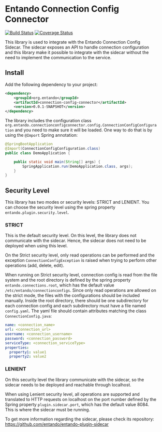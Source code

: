 # Entando Connection Config Connector

[![Build Status](https://jenkins.entandocloud.com/buildStatus/icon?job=de-connection-config-connector-master)](https://jenkins.entandocloud.com/job/de-connection-config-connector-master/)
[![Coverage Status](https://coveralls.io/repos/github/entando/connection-config-connector/badge.svg?branch=master)](https://coveralls.io/github/entando/connection-config-connector?branch=master)

This library is used to integrate with the Entando Connection Config Sidecar. The sidecar exposes an API to handle
connection configuration and this library make it possible to integrate with the sidecar without the need to 
implement the communication to the service.

## Install

Add the following dependency to your project:
```xml
<dependency>
    <groupId>org.entando</groupId>
    <artifactId>connection-config-connector</artifactId>
    <version>0.0.1-SNAPSHOT</version>
</dependency>
```

The library includes the configuration class `org.entando.connectionconfigconnector.config.ConnectionConfigConfiguration`
and you need to make sure it will be loaded. One way to do that is by using the `@Import` Spring annotation:
```java
@SpringBootApplication
@Import(ConnectionConfigConfiguration.class)
public class DemoApplication {

    public static void main(String[] args) {
        SpringApplication.run(DemoApplication.class, args);
    }
}
```

## Security Level

This library has two modes or security levels: STRICT and LENIENT. You can choose the security level using the spring
property `entando.plugin.security.level`.

### STRICT

This is the default security level. On this level, the library does not communicate with the sidecar. Hence, the sidecar
does not need to be deployed when using this level.

On the Strict security level, only read operations can be performed and the exception `ConnectionConfigException` is 
raised when trying to perform other operations (add, delete, edit).

When running on Strict security level, connection config is read from the file system and the root directory is defined
by the spring property `entando.connections.root`, which has the default value `/etc/entando/connectionconfigs`. Since
only read operations are allowed on the strict mode, the files with the configurations should be included manually.
Inside the root directory, there should be one subdirectory for each connection config and each subdirectory must have
a file named `config.yaml`. The yaml file should contain attributes matching the class `ConnectionConfig.java`:
```yaml
name: <connection_name>
url: <connection_url>
username: <connection_username>
password: <connection_password>
serviceType: <connection_serviceType>
properties:
  property1: value1
  property2: value2
```

### LENIENT

On this security level the library communicate with the sidecar, so the sidecar needs to be deployed and reachable
through localhost.

When using Lenient security level, all operations are supported and translated to HTTP requests on localhost on 
the port number defined by the Spring property `plugin.sidecar.port`, which has the default value 8084. This is where
the sidecar must be running.

To get more information regarding the sidecar, please check its repository:
https://github.com/entando/entando-plugin-sidecar
